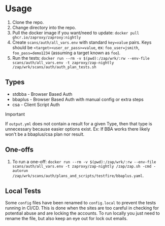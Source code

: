 # Usage

1. Clone the repo.
1. Change directory into the repo.
1. Pull the docker image if you want/need to update: `docker pull ghcr.io/zaproxy/zaproxy:nightly`
1. Create `scans/auth/all_vars.env` with standard `key=value` pairs. Keys should be `<target><user_or_pass>=value`, ex: `foo_user=jsmith`, `foo_pass=demo1234` (assuming a target known as `foo`).
1. Run the tests: `docker run --rm -v $(pwd):/zap/wrk/:rw --env-file scans/auth/all_vars.env -t zaproxy/zap-nightly /zap/wrk/scans/auth/auth_plan_tests.sh`

## Types

- stdbba - Browser Based Auth
- bbaplus - Browser Based Auth with manual config or extra steps
- csa - Client Script Auth

> [!IMPORTANT]
> If `output.yml` does not contain a result for a given Type, then that type is unnecessary because easier options exist. Ex: If BBA works there likely won't be a bbaplus/csa plan nor result.

## One-offs

1. To run a one-off: `docker run --rm -v $(pwd):/zap/wrk/:rw --env-file scans/auth/all_vars.env -t zaproxy/zap-nightly /zap/zap.sh -cmd -autorun /zap/wrk/scans/auth/plans_and_scripts/testfire/bbaplus.yaml`.

## Local Tests

Some `config` files have been renamed to `config.local` to prevent the tests running in CI/CD.
This is done when the sites are too careful in checking for potential abuse and are locking the accounts.
To run locally you just need to rename the file, but also keep an eye out for lock out emails.